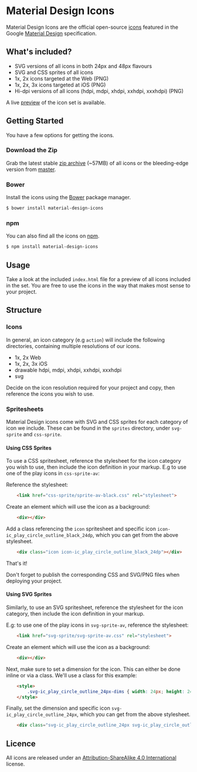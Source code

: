 # Material Design Icons

Material Design Icons are the official open-source [icons](http://www.google.com/design/spec/resources/sticker-sheets.html#sticker-sheets-components) featured in the Google [Material Design](http://www.google.com/design/spec) specification.

## What's included?

* SVG versions of all icons in both 24px and 48px flavours
* SVG and CSS sprites of all icons
* 1x, 2x icons targeted at the Web (PNG)
* 1x, 2x, 3x icons targeted at iOS (PNG)
* Hi-dpi versions of all icons (hdpi, mdpi, xhdpi, xxhdpi, xxxhdpi) (PNG)

A live [preview](http://google.github.io/material-design-icons/)  of the icon set is available.

## Getting Started

You have a few options for getting the icons.

### Download the Zip

Grab the latest stable [zip archive](https://github.com/google/material-design-icons/releases/download/1.0.0/material-design-icons-1.0.0.zip) (~57MB) of all icons or the bleeding-edge version from [master](https://github.com/google/material-design-icons/archive/master.zip).

### Bower

Install the icons using the [Bower](http://bower.io) package manager.

```sh
$ bower install material-design-icons
```

### npm

You can also find all the icons on [npm](http://npmjs.org).

```sh
$ npm install material-design-icons
```

## Usage

Take a look at the included `index.html` file for a preview of all icons included in the set. You are free to use the icons in the way that makes most sense to your project.

## Structure

### Icons

In general, an icon category (e.g `action`) will include the following directories, containing multiple resolutions of our icons.

* 1x, 2x Web
* 1x, 2x, 3x iOS
* drawable hdpi, mdpi, xhdpi, xxhdpi, xxxhdpi
* svg

Decide on the icon resolution required for your project and copy, then reference the icons you wish to use.


### Spritesheets

Material Design icons come with SVG and CSS sprites for each category of icon we include. These can be found in the `sprites` directory, under `svg-sprite` and `css-sprite`.

#### Using CSS Sprites

To use a CSS spritesheet, reference the stylesheet for the icon category you wish to use, then include the icon definition in your markup. E.g to use one of the play icons in `css-sprite-av`:

Reference the stylesheet:

```html
	<link href="css-sprite/sprite-av-black.css" rel="stylesheet">
```

Create an element which will use the icon as a background:

```html
	<div></div>
```

Add a class referencing the `icon` spritesheet and specific icon `icon-ic_play_circle_outline_black_24dp`, which you can get from the above stylesheet.

```html
	<div class="icon icon-ic_play_circle_outline_black_24dp"></div>
```

That's it!

Don't forget to publish the corresponding CSS and SVG/PNG files when deploying your project.

#### Using SVG Sprites

Similarly, to use an SVG spritesheet, reference the stylesheet for the icon category, then include the icon definition in your markup.

E.g: to use one of the play icons in `svg-sprite-av`, reference the stylesheet:

```html
	<link href="svg-sprite/svg-sprite-av.css" rel="stylesheet">
```

Create an element which will use the icon as a background:

```html
	<div></div>
```

Next, make sure to set a dimension for the icon. This can either be done inline or via a class. We'll use a class for this example:

```html
	<style>
		.svg-ic_play_circle_outline_24px-dims { width: 24px; height: 24px; }
	</style>
```

Finally, set the dimension and specific icon `svg-ic_play_circle_outline_24px`, which you can get from the above stylesheet.

```html
	<div class="svg-ic_play_circle_outline_24px svg-ic_play_circle_outline_24px-dims"></div>
```


## Licence

All icons are released under an [Attribution-ShareAlike 4.0 International](http://creativecommons.org/licenses/by-sa/4.0/) license.
